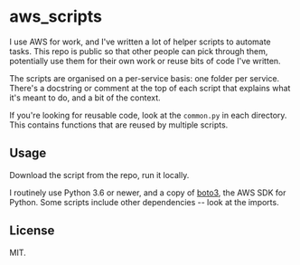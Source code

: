 # aws_scripts

I use AWS for work, and I've written a lot of helper scripts to automate tasks.
This repo is public so that other people can pick through them, potentially use them for their own work or reuse bits of code I've written.

The scripts are organised on a per-service basis: one folder per service.
There's a docstring or comment at the top of each script that explains what it's meant to do, and a bit of the context.

If you're looking for reusable code, look at the `common.py` in each directory.
This contains functions that are reused by multiple scripts.

## Usage

Download the script from the repo, run it locally.

I routinely use Python 3.6 or newer, and a copy of [boto3](https://pypi.org/project/boto3/), the AWS SDK for Python.
Some scripts include other dependencies -- look at the imports.

## License

MIT.
